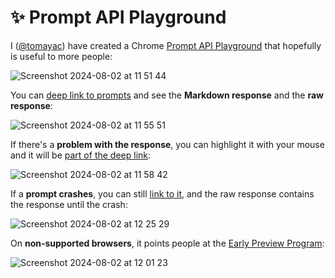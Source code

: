 # ✨ Prompt API Playground

I ([@tomayac](https://github.com/tomayac)) have created a Chrome [Prompt API Playground](https://tomayac.github.io/prompt-api-playground/) that hopefully is useful to more people:

![Screenshot 2024-08-02 at 11 51 44](https://github.com/user-attachments/assets/4f46e3b5-41e4-4ab9-b006-fd173fae6711)

You can [deep link to prompts](https://tomayac.github.io/prompt-api-playground/?prompt=Tell%2520me%2520two%2520fun%2520facts%2520about%2520the%2520Eiffel%2520tower.) and see the **Markdown response** and the **raw response**:

![Screenshot 2024-08-02 at 11 55 51](https://github.com/user-attachments/assets/b4cd8375-f903-4318-aaac-672fc283a698)

If there's a **problem with the response**, you can highlight it with your mouse and it will be [part of the deep link](https://tomayac.github.io/prompt-api-playground/?prompt=Write%2520a%2520aJavaScript%2520function%2520that%2520tells%2520me%2520if%2520a%2520number%2520is%2520even%2520or%2520odd.&highlight=console.log%28isEven%285%29%29%253B%2520%252F%252F%2520true):

![Screenshot 2024-08-02 at 11 58 42](https://github.com/user-attachments/assets/3ab454e9-efe6-4418-ae45-fd6d7283b9d3)

If a **prompt crashes**, you can still [link to it](https://tomayac.github.io/prompt-api-playground/?prompt=Tell%2520me%2520the%2520lyrics%2520of%2520%2522Never%2520gonna%2520give%2520you%2520up%2522%21&highlight=Error%253A%2520The%2520execution%2520yielded%2520a%2520bad%2520response.%250A), and the raw response contains the response until the crash:

![Screenshot 2024-08-02 at 12 25 29](https://github.com/user-attachments/assets/9056e318-e5b6-4203-ac86-e4f32249dbc8)

On **non-supported browsers**, it points people at the [Early Preview Program](https://docs.google.com/forms/d/e/1FAIpQLSfZXeiwj9KO9jMctffHPym88ln12xNWCrVkMY_u06WfSTulQg/viewform?resourcekey=0-dE0Rqy_GYXDEWSnU7Z0iHg):

![Screenshot 2024-08-02 at 12 01 23](https://github.com/user-attachments/assets/de3a372e-6293-4f14-ac77-a74522ad17ac)
